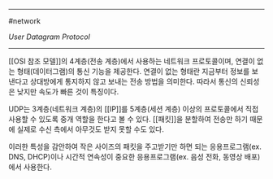 
---

#network 

*User Datagram Protocol*

---

[[OSI 참조 모델]]의 4계층(전송 계층)에서 사용하는 네트워크 프로토콜이며, 연결이 없는 형태(데이터그램)의 통신 기능을 제공한다. 연결이 없는 형태란 지금부터 정보를 보낸다고 상대방에게 통지하지 않고 보내는 전송 방법을 의미한다. 따라서 통신의 신뢰성은 낮지만 속도가 빠른 것이 특징이다.

UDP는 3계층(네트워크 계층)의 [[IP]]를 5계층(세션 계층) 이상의 프로토콜에서 직접 사용할 수 있도록 중개 역할을 한다고 볼 수 있다. [[패킷]]을 분할하여 전송만 하기 때문에 실제로 수신 측에서 아무것도 받지 못할 수도 있다.

이러한 특성을 감안하여 작은 사이즈의 패킷을 주고받기만 하면 되는 응용프로그램(ex. DNS, DHCP)이나 시간적 연속성이 중요한 응용프로그램(ex. 음성 전화, 동영상 배포)에서 사용한다.
